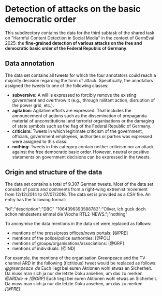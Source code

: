 # Detection of attacks on the basic democratic order

This subdirectory contains the data for the third subtask of the shared task on "Harmful Content Detection in Social Media" in the context of GermEval 2025: the **fine-grained detection of various attacks on the free and democratic basic order of the Federal Republic of Germany**. 

## Data annotation

The data set contains all tweets for which the four annotators could reach a majority decision regarding the form of attack. Specifically, the annotators assigned the tweets to one of the following classes: 
- **subversive:** A will is expressed to forcibly remove the existing government and overthrow it (e.g., through militant action, disruption of the power grid, etc.).   
- **agitation:** Agitative efforts are expressed. That includes the announcement of actions such as the dissemination of propaganda material of unconstitutional and terrorist organisations or the damaging of state symbols such as the flag of the Federal Republic of Germany.   
- **criticism:** Tweets in which legitimate criticism of the government, officials, government employees, authorities or parties was expressed were assigned to this class. 
- **nothing:** Tweets in this category contain neither criticism nor an attack against the free democratic basic order. However, neutral or positive statements on government decisions can be expressed in the tweets. 

## Origin and structure of the data 

The data set contains a total of 9.307 German tweets. Most of the data set consists of posts and comments from a right-wing extremist movement from 12/12/2014 to 07/07/2016. The data set is provided as a CSV file. An entry has the following format: 

"id";"description";"DBO"
"1064396393598783";"Oliver, ich guck doch schon mindestens einmal die Woche RTL2-NEWS.";"nothing"

To anonymise the data mentions in the data set were replaced as follows:
- mentions of the press/press offices/news portals: [@PRE]
- mentions of the police/police authorities: [@POL]
- mentions of groups/organisations/associations: [@GRP]
- mentions of individuals: [@IND]

For example, the mentions of the organisation Greenpeace and the TV channel ARD in the following (fictitious) tweet would be replaced as follows:
*@greenpeace_de* Euch liegt bei euren Aktionen wohl etwas an Sicherheit. Da muss man sich ja nur die letzte Doku ansehen, um das zu merken *@ARDde* => *[@GRP]* Euch liegt bei euren Aktionen wohl etwas an Sicherheit. Da muss man sich ja nur die letzte Doku ansehen, um das zu merken *[@PRE]*
